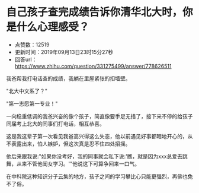 # 自己孩子查完成绩告诉你清华北大时，你是什么心理感受？
- 点赞数：12519
- 更新时间：2019年09月13日23时15分27秒
- 回答url：https://www.zhihu.com/question/331275499/answer/778626511
<body>
 <p data-pid="zX8v6JgF">我爸帮我打电话查的成绩，我躺在里屋紧张的扣墙壁。</p>
 <p data-pid="gVI57ogw">"北大中文系了？"</p>
 <p data-pid="vtxR9WdH">"第一志愿第一专业！"</p>
 <p data-pid="BFFGC5E2">一向稳重低调的我爸兴奋的像个孩子，简直像要手足无措了，接下来不停的给孩子同届考上北大的同事们打电话，相互恭喜。</p>
 <p data-pid="bmuQaV7N">这是我这辈子第一次看见我爸高兴得这么失态，他以前遇见好事都暗地开心的，从不表露出来，怕人嫉妒，但这次真是忍不住四处招摇。</p>
 <p data-pid="HA_gF___">他后来跟我说:"如果你没考好，我的同事就会私下说:'瞧，就是因为xxx总爱去跳舞，从来不管他闺女学习。'"他说这下可算争回来一口气。</p>
 <p data-pid="4zfoD9Ci">在中科院这种知识分子云集的地方，孩子之间的学习攀比心只能更强烈，再佛也免不了俗。</p>
</body>